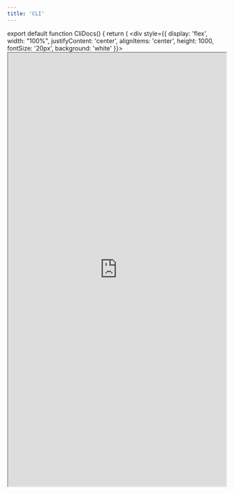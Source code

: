 ```yaml
---
title: 'CLI'
---
```


export default function CliDocs() {
  return (
      <div
        style={{
          display: 'flex',
          width: "100%",
          justifyContent: 'center',
          alignItems: 'center',
          height: 1000,
          fontSize: '20px',
          background: 'white'
        }}>
        <iframe width="100%" height="1000" src="https://doc.deno.land/https://deno.land/x/fsml_cli@v1.0.0/src/main.ts" />
      </div>
  );
}


